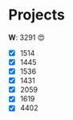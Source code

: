 Projects
========



**W**: 3291 :heart_eyes:

- [x] 1514
- [x] 1445
- [x] 1536
- [x] 1431
- [x] 2059
- [x] 1619
- [x] 4402
